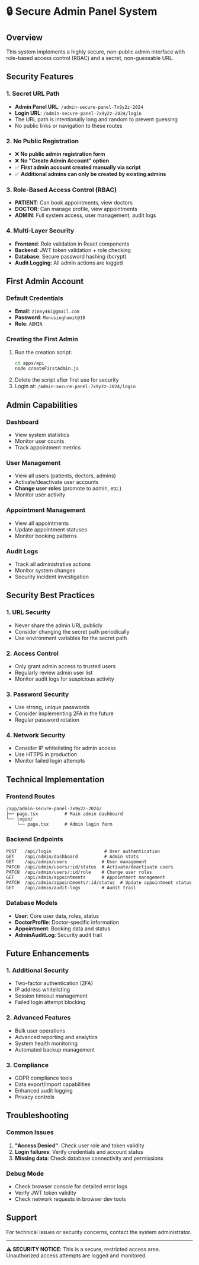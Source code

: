 # 🔒 Secure Admin Panel System

## Overview
This system implements a highly secure, non-public admin interface with role-based access control (RBAC) and a secret, non-guessable URL.

## Security Features

### 1. Secret URL Path
- **Admin Panel URL**: `/admin-secure-panel-7x9y2z-2024`
- **Login URL**: `/admin-secure-panel-7x9y2z-2024/login`
- The URL path is intentionally long and random to prevent guessing
- No public links or navigation to these routes

### 2. No Public Registration
- ❌ **No public admin registration form**
- ❌ **No "Create Admin Account" option**
- ✅ **First admin account created manually via script**
- ✅ **Additional admins can only be created by existing admins**

### 3. Role-Based Access Control (RBAC)
- **PATIENT**: Can book appointments, view doctors
- **DOCTOR**: Can manage profile, view appointments
- **ADMIN**: Full system access, user management, audit logs

### 4. Multi-Layer Security
- **Frontend**: Role validation in React components
- **Backend**: JWT token validation + role checking
- **Database**: Secure password hashing (bcrypt)
- **Audit Logging**: All admin actions are logged

## First Admin Account

### Default Credentials
- **Email**: `zinny461@gmail.com`
- **Password**: `Monusinghamit@10`
- **Role**: `ADMIN`

### Creating the First Admin
1. Run the creation script:
   ```bash
   cd apps/api
   node createFirstAdmin.js
   ```
2. Delete the script after first use for security
3. Login at: `/admin-secure-panel-7x9y2z-2024/login`

## Admin Capabilities

### Dashboard
- View system statistics
- Monitor user counts
- Track appointment metrics

### User Management
- View all users (patients, doctors, admins)
- Activate/deactivate user accounts
- **Change user roles** (promote to admin, etc.)
- Monitor user activity

### Appointment Management
- View all appointments
- Update appointment statuses
- Monitor booking patterns

### Audit Logs
- Track all administrative actions
- Monitor system changes
- Security incident investigation

## Security Best Practices

### 1. URL Security
- Never share the admin URL publicly
- Consider changing the secret path periodically
- Use environment variables for the secret path

### 2. Access Control
- Only grant admin access to trusted users
- Regularly review admin user list
- Monitor audit logs for suspicious activity

### 3. Password Security
- Use strong, unique passwords
- Consider implementing 2FA in the future
- Regular password rotation

### 4. Network Security
- Consider IP whitelisting for admin access
- Use HTTPS in production
- Monitor failed login attempts

## Technical Implementation

### Frontend Routes
```
/app/admin-secure-panel-7x9y2z-2024/
├── page.tsx          # Main admin dashboard
└── login/
    └── page.tsx      # Admin login form
```

### Backend Endpoints
```
POST   /api/login                    # User authentication
GET    /api/admin/dashboard          # Admin stats
GET    /api/admin/users             # User management
PATCH  /api/admin/users/:id/status  # Activate/deactivate users
PATCH  /api/admin/users/:id/role    # Change user roles
GET    /api/admin/appointments      # Appointment management
PATCH  /api/admin/appointments/:id/status  # Update appointment status
GET    /api/admin/audit-logs        # Audit trail
```

### Database Models
- **User**: Core user data, roles, status
- **DoctorProfile**: Doctor-specific information
- **Appointment**: Booking data and status
- **AdminAuditLog**: Security audit trail

## Future Enhancements

### 1. Additional Security
- Two-factor authentication (2FA)
- IP address whitelisting
- Session timeout management
- Failed login attempt blocking

### 2. Advanced Features
- Bulk user operations
- Advanced reporting and analytics
- System health monitoring
- Automated backup management

### 3. Compliance
- GDPR compliance tools
- Data export/import capabilities
- Enhanced audit logging
- Privacy controls

## Troubleshooting

### Common Issues
1. **"Access Denied"**: Check user role and token validity
2. **Login failures**: Verify credentials and account status
3. **Missing data**: Check database connectivity and permissions

### Debug Mode
- Check browser console for detailed error logs
- Verify JWT token validity
- Check network requests in browser dev tools

## Support
For technical issues or security concerns, contact the system administrator.

---

**⚠️ SECURITY NOTICE**: This is a secure, restricted access area. Unauthorized access attempts are logged and monitored.

